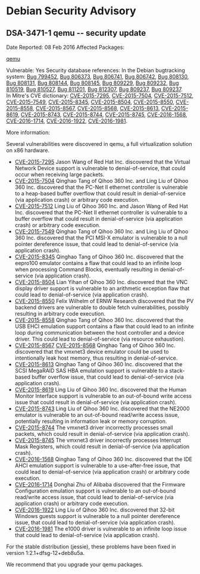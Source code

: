 
Debian Security Advisory
========================


DSA-3471-1 qemu -- security update
----------------------------------



Date Reported:
08 Feb 2016
Affected Packages:

[qemu](https://packages.debian.org/src:qemu)

Vulnerable:
Yes
Security database references:
In the Debian bugtracking system: [Bug 799452](https://bugs.debian.org/cgi-bin/bugreport.cgi?bug=799452), [Bug 806373](https://bugs.debian.org/cgi-bin/bugreport.cgi?bug=806373), [Bug 806741](https://bugs.debian.org/cgi-bin/bugreport.cgi?bug=806741), [Bug 806742](https://bugs.debian.org/cgi-bin/bugreport.cgi?bug=806742), [Bug 808130](https://bugs.debian.org/cgi-bin/bugreport.cgi?bug=808130), [Bug 808131](https://bugs.debian.org/cgi-bin/bugreport.cgi?bug=808131), [Bug 808144](https://bugs.debian.org/cgi-bin/bugreport.cgi?bug=808144), [Bug 808145](https://bugs.debian.org/cgi-bin/bugreport.cgi?bug=808145), [Bug 809229](https://bugs.debian.org/cgi-bin/bugreport.cgi?bug=809229), [Bug 809232](https://bugs.debian.org/cgi-bin/bugreport.cgi?bug=809232), [Bug 810519](https://bugs.debian.org/cgi-bin/bugreport.cgi?bug=810519), [Bug 810527](https://bugs.debian.org/cgi-bin/bugreport.cgi?bug=810527), [Bug 811201](https://bugs.debian.org/cgi-bin/bugreport.cgi?bug=811201), [Bug 812307](https://bugs.debian.org/cgi-bin/bugreport.cgi?bug=812307), [Bug 809237](https://bugs.debian.org/cgi-bin/bugreport.cgi?bug=809237), [Bug 809237](https://bugs.debian.org/cgi-bin/bugreport.cgi?bug=809237).  
In Mitre's CVE dictionary: [CVE-2015-7295](https://security-tracker.debian.org/tracker/CVE-2015-7295), [CVE-2015-7504](https://security-tracker.debian.org/tracker/CVE-2015-7504), [CVE-2015-7512](https://security-tracker.debian.org/tracker/CVE-2015-7512), [CVE-2015-7549](https://security-tracker.debian.org/tracker/CVE-2015-7549), [CVE-2015-8345](https://security-tracker.debian.org/tracker/CVE-2015-8345), [CVE-2015-8504](https://security-tracker.debian.org/tracker/CVE-2015-8504), [CVE-2015-8550](https://security-tracker.debian.org/tracker/CVE-2015-8550), [CVE-2015-8558](https://security-tracker.debian.org/tracker/CVE-2015-8558), [CVE-2015-8567](https://security-tracker.debian.org/tracker/CVE-2015-8567), [CVE-2015-8568](https://security-tracker.debian.org/tracker/CVE-2015-8568), [CVE-2015-8613](https://security-tracker.debian.org/tracker/CVE-2015-8613), [CVE-2015-8619](https://security-tracker.debian.org/tracker/CVE-2015-8619), [CVE-2015-8743](https://security-tracker.debian.org/tracker/CVE-2015-8743), [CVE-2015-8744](https://security-tracker.debian.org/tracker/CVE-2015-8744), [CVE-2015-8745](https://security-tracker.debian.org/tracker/CVE-2015-8745), [CVE-2016-1568](https://security-tracker.debian.org/tracker/CVE-2016-1568), [CVE-2016-1714](https://security-tracker.debian.org/tracker/CVE-2016-1714), [CVE-2016-1922](https://security-tracker.debian.org/tracker/CVE-2016-1922), [CVE-2016-1981](https://security-tracker.debian.org/tracker/CVE-2016-1981).  

More information:

Several vulnerabilities were discovered in qemu, a full virtualization
solution on x86 hardware.


* [CVE-2015-7295](https://security-tracker.debian.org/tracker/CVE-2015-7295)
Jason Wang of Red Hat Inc. discovered that the Virtual Network
 Device support is vulnerable to denial-of-service, that could
 occur when receiving large packets.
* [CVE-2015-7504](https://security-tracker.debian.org/tracker/CVE-2015-7504)
Qinghao Tang of Qihoo 360 Inc. and Ling Liu of Qihoo 360 Inc.
 discovered that the PC-Net II ethernet controller is vulnerable to
 a heap-based buffer overflow that could result in
 denial-of-service (via application crash) or arbitrary code
 execution.
* [CVE-2015-7512](https://security-tracker.debian.org/tracker/CVE-2015-7512)
Ling Liu of Qihoo 360 Inc. and Jason Wang of Red Hat Inc.
 discovered that the PC-Net II ethernet controller is vulnerable to
 a buffer overflow that could result in denial-of-service (via
 application crash) or arbitrary code execution.
* [CVE-2015-7549](https://security-tracker.debian.org/tracker/CVE-2015-7549)
Qinghao Tang of Qihoo 360 Inc. and Ling Liu of Qihoo 360
 Inc. discovered that the PCI MSI-X emulator is vulnerable to a
 null pointer dereference issue, that could lead to
 denial-of-service (via application crash).
* [CVE-2015-8345](https://security-tracker.debian.org/tracker/CVE-2015-8345)
Qinghao Tang of Qihoo 360 Inc. discovered that the eepro100
 emulator contains a flaw that could lead to an infinite loop when
 processing Command Blocks, eventually resulting in
 denial-of-service (via application crash).
* [CVE-2015-8504](https://security-tracker.debian.org/tracker/CVE-2015-8504)
Lian Yihan of Qihoo 360 Inc. discovered that the VNC display
 driver support is vulnerable to an arithmetic exception flaw that
 could lead to denial-of-service (via application crash).
* [CVE-2015-8550](https://security-tracker.debian.org/tracker/CVE-2015-8550)
Felix Wilhelm of ERNW Research discovered that the PV backend drivers are
 vulnerable to double fetch vulnerabilities, possibly resulting in
 arbitrary code execution.
* [CVE-2015-8558](https://security-tracker.debian.org/tracker/CVE-2015-8558)
Qinghao Tang of Qihoo 360 Inc. discovered that the USB EHCI
 emulation support contains a flaw that could lead to an infinite
 loop during communication between the host controller and a device
 driver. This could lead to denial-of-service (via resource
 exhaustion).
* [CVE-2015-8567](https://security-tracker.debian.org/tracker/CVE-2015-8567)
[CVE-2015-8568](https://security-tracker.debian.org/tracker/CVE-2015-8568)
Qinghao Tang of Qihoo 360 Inc. discovered that the vmxnet3 device
 emulator could be used to intentionally leak host memory, thus
 resulting in denial-of-service.
* [CVE-2015-8613](https://security-tracker.debian.org/tracker/CVE-2015-8613)
Qinghao Tang of Qihoo 360 Inc. discovered that the SCSI MegaRAID
 SAS HBA emulation support is vulnerable to a stack-based buffer
 overflow issue, that could lead to denial-of-service (via
 application crash).
* [CVE-2015-8619](https://security-tracker.debian.org/tracker/CVE-2015-8619)
Ling Liu of Qihoo 360 Inc. discovered that the Human Monitor
 Interface support is vulnerable to an out-of-bound write access
 issue that could result in denial-of-service (via application
 crash).
* [CVE-2015-8743](https://security-tracker.debian.org/tracker/CVE-2015-8743)
Ling Liu of Qihoo 360 Inc. discovered that the NE2000 emulator is
 vulnerable to an out-of-bound read/write access issue, potentially
 resulting in information leak or memory corruption.
* [CVE-2015-8744](https://security-tracker.debian.org/tracker/CVE-2015-8744)
The vmxnet3 driver incorrectly processes small packets, which could
 result in denial-of-service (via application crash).
* [CVE-2015-8745](https://security-tracker.debian.org/tracker/CVE-2015-8745)
The vmxnet3 driver incorrectly processes Interrupt Mask Registers,
 which could result in denial-of-service (via application crash).
* [CVE-2016-1568](https://security-tracker.debian.org/tracker/CVE-2016-1568)
Qinghao Tang of Qihoo 360 Inc. discovered that the IDE AHCI
 emulation support is vulnerable to a use-after-free issue, that
 could lead to denial-of-service (via application crash) or
 arbitrary code execution.
* [CVE-2016-1714](https://security-tracker.debian.org/tracker/CVE-2016-1714)
Donghai Zhu of Alibaba discovered that the Firmware Configuration
 emulation support is vulnerable to an out-of-bound read/write
 access issue, that could lead to denial-of-service (via
 application crash) or arbitrary code execution.
* [CVE-2016-1922](https://security-tracker.debian.org/tracker/CVE-2016-1922)
Ling Liu of Qihoo 360 Inc. discovered that 32-bit Windows guests
 support is vulnerable to a null pointer dereference issue, that
 could lead to denial-of-service (via application crash).
* [CVE-2016-1981](https://security-tracker.debian.org/tracker/CVE-2016-1981)
The e1000 driver is vulnerable to an infinite loop issue that
 could lead to denial-of-service (via application crash).


For the stable distribution (jessie), these problems have been fixed in
version 1:2.1+dfsg-12+deb8u5a.


We recommend that you upgrade your qemu packages.





